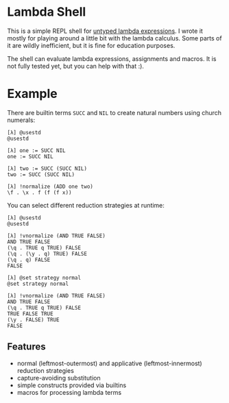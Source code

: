 # Lambda Shell
This is a simple REPL shell for [untyped lambda expressions](https://en.wikipedia.org/wiki/Lambda_calculus).
I wrote it mostly for playing around a little bit with the lambda calculus.
Some parts of it are wildly inefficient, but it is fine for education purposes.

The shell can evaluate lambda expressions, assignments and macros.
It is not fully tested yet, but you can help with that :).

# Example

There are builtin terms `SUCC` and `NIL` to create natural numbers using church numerals:
```
[λ] @usestd
@usestd

[λ] one := SUCC NIL
one := SUCC NIL

[λ] two := SUCC (SUCC NIL)
two := SUCC (SUCC NIL)

[λ] !normalize (ADD one two)
\f . \x . f (f (f x))
```

You can select different reduction strategies at runtime:
```
[λ] @usestd
@usestd

[λ] !vnormalize (AND TRUE FALSE)
AND TRUE FALSE
(\q . TRUE q TRUE) FALSE
(\q . (\y . q) TRUE) FALSE
(\q . q) FALSE
FALSE

[λ] @set strategy normal
@set strategy normal

[λ] !vnormalize (AND TRUE FALSE)
AND TRUE FALSE
(\q . TRUE q TRUE) FALSE
TRUE FALSE TRUE
(\y . FALSE) TRUE
FALSE
```

## Features
* normal (leftmost-outermost) and applicative (leftmost-innermost) reduction strategies
* capture-avoiding substitution
* simple constructs provided via builtins
* macros for processing lambda terms
